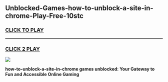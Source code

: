 
## Unblocked-Games-how-to-unblock-a-site-in-chrome-Play-Free-10stc
<h3>
<a href="https://premium76.site?title=how-to-unblock-a-site-in-chrome&ref=18A1">CLICK TO PLAY</a></h3>
<hr>

<h3>
<a href="https://premium76.site?title=how-to-unblock-a-site-in-chrome&ref=18A1">CLICK 2 PLAY</a>
  
</h3>

<a href="https://premium76.site?title=how-to-unblock-a-site-in-chrome&ref=18A1"><img src="https://clearcache.store/games.png"></a>


**how-to-unblock-a-site-in-chrome games unblocked: Your Gateway to Fun and Accessible Online Gaming**
